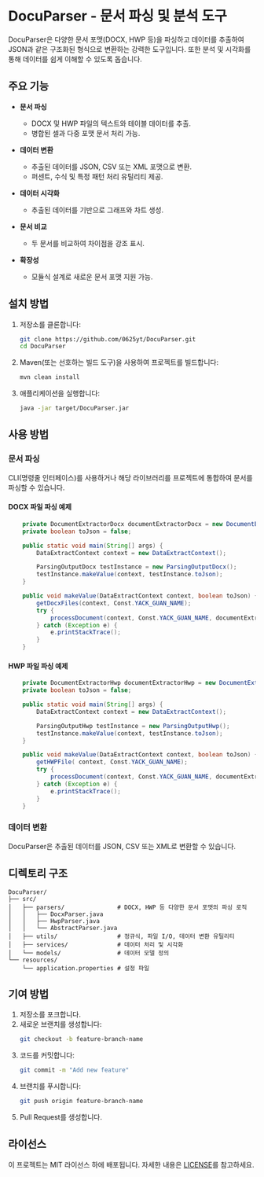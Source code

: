 # DocuParser - 문서 파싱 및 분석 도구

DocuParser은 다양한 문서 포맷(DOCX, HWP 등)을 파싱하고 데이터를 추출하여 JSON과 같은 구조화된 형식으로 변환하는 강력한 도구입니다. 또한 분석 및 시각화를 통해 데이터를 쉽게 이해할 수 있도록 돕습니다.

## 주요 기능

- **문서 파싱**
  - DOCX 및 HWP 파일의 텍스트와 테이블 데이터를 추출.
  - 병합된 셀과 다중 포맷 문서 처리 가능.

- **데이터 변환**
  - 추출된 데이터를 JSON, CSV 또는 XML 포맷으로 변환.
  - 퍼센트, 수식 및 특정 패턴 처리 유틸리티 제공.

- **데이터 시각화**
  - 추출된 데이터를 기반으로 그래프와 차트 생성.

- **문서 비교**
  - 두 문서를 비교하여 차이점을 강조 표시.

- **확장성**
  - 모듈식 설계로 새로운 문서 포맷 지원 가능.

## 설치 방법

1. 저장소를 클론합니다:
   ```bash
   git clone https://github.com/0625yt/DocuParser.git
   cd DocuParser
   ```

2. Maven(또는 선호하는 빌드 도구)을 사용하여 프로젝트를 빌드합니다:
   ```bash
   mvn clean install
   ```

3. 애플리케이션을 실행합니다:
   ```bash
   java -jar target/DocuParser.jar
   ```

## 사용 방법

### 문서 파싱
CLI(명령줄 인터페이스)를 사용하거나 해당 라이브러리를 프로젝트에 통합하여 문서를 파싱할 수 있습니다.

#### DOCX 파일 파싱 예제
```java
	private DocumentExtractorDocx documentExtractorDocx = new DocumentExtractorDocx();
	private boolean toJson = false;

	public static void main(String[] args) {
		DataExtractContext context = new DataExtractContext();

		ParsingOutputDocx testInstance = new ParsingOutputDocx();
		testInstance.makeValue(context, testInstance.toJson);
	}

	public void makeValue(DataExtractContext context, boolean toJson) {
		getDocxFiles(context, Const.YACK_GUAN_NAME);
		try {
			processDocument(context, Const.YACK_GUAN_NAME, documentExtractorDocx, toJson);
		} catch (Exception e) {
			e.printStackTrace();
		}
	}
```

#### HWP 파일 파싱 예제
```java
	private DocumentExtractorHwp documentExtractorHwp = new DocumentExtractorHwp();
	private boolean toJson = false;

	public static void main(String[] args) {
		DataExtractContext context = new DataExtractContext();

		ParsingOutputHwp testInstance = new ParsingOutputHwp();
		testInstance.makeValue(context, testInstance.toJson);
	}

	public void makeValue(DataExtractContext context, boolean toJson) {
		getHWPFile( context, Const.YACK_GUAN_NAME);
		try {
			processDocument(context, Const.YACK_GUAN_NAME, documentExtractorHwp, toJson);
		} catch (Exception e) {
			e.printStackTrace();
		}
	}
```

### 데이터 변환
DocuParser은 추출된 데이터를 JSON, CSV 또는 XML로 변환할 수 있습니다.

## 디렉토리 구조
```
DocuParser/
├── src/
│   ├── parsers/               # DOCX, HWP 등 다양한 문서 포맷의 파싱 로직
│   │   ├── DocxParser.java
│   │   ├── HwpParser.java
│   │   └── AbstractParser.java
│   ├── utils/                 # 정규식, 파일 I/O, 데이터 변환 유틸리티
│   ├── services/              # 데이터 처리 및 시각화
│   └── models/                # 데이터 모델 정의
└── resources/
    └── application.properties # 설정 파일
```

## 기여 방법

1. 저장소를 포크합니다.
2. 새로운 브랜치를 생성합니다:
   ```bash
   git checkout -b feature-branch-name
   ```
3. 코드를 커밋합니다:
   ```bash
   git commit -m "Add new feature"
   ```
4. 브랜치를 푸시합니다:
   ```bash
   git push origin feature-branch-name
   ```
5. Pull Request를 생성합니다.

## 라이선스

이 프로젝트는 MIT 라이선스 하에 배포됩니다. 자세한 내용은 [LICENSE](./LICENSE)를 참고하세요.

